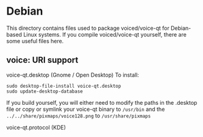 
Debian
====================
This directory contains files used to package voiced/voice-qt
for Debian-based Linux systems. If you compile voiced/voice-qt yourself, there are some useful files here.

## voice: URI support ##


voice-qt.desktop  (Gnome / Open Desktop)
To install:

	sudo desktop-file-install voice-qt.desktop
	sudo update-desktop-database

If you build yourself, you will either need to modify the paths in
the .desktop file or copy or symlink your voice-qt binary to `/usr/bin`
and the `../../share/pixmaps/voice128.png` to `/usr/share/pixmaps`

voice-qt.protocol (KDE)

